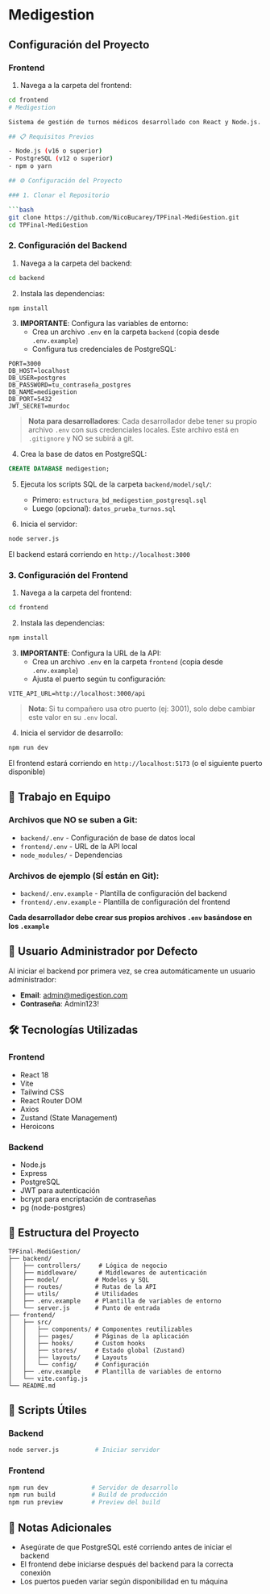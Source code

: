 # Medigestion

## Configuración del Proyecto

### Frontend

1. Navega a la carpeta del frontend:
```bash
cd frontend
# Medigestion

Sistema de gestión de turnos médicos desarrollado con React y Node.js.

## 📋 Requisitos Previos

- Node.js (v16 o superior)
- PostgreSQL (v12 o superior)
- npm o yarn

## ⚙️ Configuración del Proyecto

### 1. Clonar el Repositorio

```bash
git clone https://github.com/NicoBucarey/TPFinal-MediGestion.git
cd TPFinal-MediGestion
```

### 2. Configuración del Backend

1. Navega a la carpeta del backend:
```bash
cd backend
```

2. Instala las dependencias:
```bash
npm install
```

3. **IMPORTANTE**: Configura las variables de entorno:
   - Crea un archivo `.env` en la carpeta `backend` (copia desde `.env.example`)
   - Configura tus credenciales de PostgreSQL:

```env
PORT=3000
DB_HOST=localhost
DB_USER=postgres
DB_PASSWORD=tu_contraseña_postgres
DB_NAME=medigestion
DB_PORT=5432
JWT_SECRET=murdoc
```

> **Nota para desarrolladores**: Cada desarrollador debe tener su propio archivo `.env` con sus credenciales locales. Este archivo está en `.gitignore` y NO se subirá a git.

4. Crea la base de datos en PostgreSQL:
```sql
CREATE DATABASE medigestion;
```

5. Ejecuta los scripts SQL de la carpeta `backend/model/sql/`:
   - Primero: `estructura_bd_medigestion_postgresql.sql`
   - Luego (opcional): `datos_prueba_turnos.sql`

6. Inicia el servidor:
```bash
node server.js
```

El backend estará corriendo en `http://localhost:3000`

### 3. Configuración del Frontend

1. Navega a la carpeta del frontend:
```bash
cd frontend
```

2. Instala las dependencias:
```bash
npm install
```

3. **IMPORTANTE**: Configura la URL de la API:
   - Crea un archivo `.env` en la carpeta `frontend` (copia desde `.env.example`)
   - Ajusta el puerto según tu configuración:

```env
VITE_API_URL=http://localhost:3000/api
```

> **Nota**: Si tu compañero usa otro puerto (ej: 3001), solo debe cambiar este valor en su `.env` local.

4. Inicia el servidor de desarrollo:
```bash
npm run dev
```

El frontend estará corriendo en `http://localhost:5173` (o el siguiente puerto disponible)

## 👥 Trabajo en Equipo

### Archivos que NO se suben a Git:
- `backend/.env` - Configuración de base de datos local
- `frontend/.env` - URL de la API local
- `node_modules/` - Dependencias

### Archivos de ejemplo (SÍ están en Git):
- `backend/.env.example` - Plantilla de configuración del backend
- `frontend/.env.example` - Plantilla de configuración del frontend

**Cada desarrollador debe crear sus propios archivos `.env` basándose en los `.example`**

## 🔐 Usuario Administrador por Defecto

Al iniciar el backend por primera vez, se crea automáticamente un usuario administrador:

- **Email**: admin@medigestion.com
- **Contraseña**: Admin123!

## 🛠️ Tecnologías Utilizadas

### Frontend
- React 18
- Vite
- Tailwind CSS
- React Router DOM
- Axios
- Zustand (State Management)
- Heroicons

### Backend
- Node.js
- Express
- PostgreSQL
- JWT para autenticación
- bcrypt para encriptación de contraseñas
- pg (node-postgres)

## 📁 Estructura del Proyecto

```
TPFinal-MediGestion/
├── backend/
│   ├── controllers/     # Lógica de negocio
│   ├── middleware/      # Middlewares de autenticación
│   ├── model/          # Modelos y SQL
│   ├── routes/         # Rutas de la API
│   ├── utils/          # Utilidades
│   ├── .env.example    # Plantilla de variables de entorno
│   └── server.js       # Punto de entrada
├── frontend/
│   ├── src/
│   │   ├── components/ # Componentes reutilizables
│   │   ├── pages/      # Páginas de la aplicación
│   │   ├── hooks/      # Custom hooks
│   │   ├── stores/     # Estado global (Zustand)
│   │   ├── layouts/    # Layouts
│   │   └── config/     # Configuración
│   ├── .env.example    # Plantilla de variables de entorno
│   └── vite.config.js
└── README.md
```

## 🚀 Scripts Útiles

### Backend
```bash
node server.js          # Iniciar servidor
```

### Frontend
```bash
npm run dev            # Servidor de desarrollo
npm run build          # Build de producción
npm run preview        # Preview del build
```

## 📝 Notas Adicionales

- Asegúrate de que PostgreSQL esté corriendo antes de iniciar el backend
- El frontend debe iniciarse después del backend para la correcta conexión
- Los puertos pueden variar según disponibilidad en tu máquina